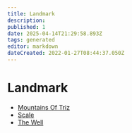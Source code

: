 ```yaml
---
title: Landmark
description:
published: 1
date: 2025-04-14T21:29:58.893Z
tags: generated
editor: markdown
dateCreated: 2022-01-27T08:44:37.050Z
---
```


# Landmark
- [Mountains Of Triz](/geography/landmark/mountains-of-triz.md)
- [Scale](/geography/landmark/scale.md)
- [The Well](/geography/landmark/the-well.md)
